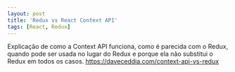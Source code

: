 ```yaml
---
layout: post
title: 'Redux vs React Context API'
tags: [React, Redux]
---
```


Explicação de como a Context API funciona, como é parecida com o Redux, quando pode ser usada no lugar do Redux e porque ela não substitui o Redux em todos os casos.
<https://daveceddia.com/context-api-vs-redux>
